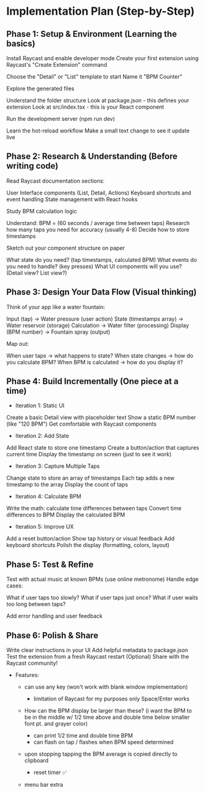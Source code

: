 # Implementation Plan (Step-by-Step)

## Phase 1: Setup & Environment (Learning the basics)

Install Raycast and enable developer mode
Create your first extension using Raycast's "Create Extension" command

Choose the "Detail" or "List" template to start
Name it "BPM Counter"

Explore the generated files

Understand the folder structure
Look at package.json - this defines your extension
Look at src/index.tsx - this is your React component

Run the development server (npm run dev)

Learn the hot-reload workflow
Make a small text change to see it update live

## Phase 2: Research & Understanding (Before writing code)

Read Raycast documentation sections:

User Interface components (List, Detail, Actions)
Keyboard shortcuts and event handling
State management with React hooks

Study BPM calculation logic

Understand: BPM = (60 seconds / average time between taps)
Research how many taps you need for accuracy (usually 4-8)
Decide how to store timestamps

Sketch out your component structure on paper

What state do you need? (tap timestamps, calculated BPM)
What events do you need to handle? (key presses)
What UI components will you use? (Detail view? List view?)

## Phase 3: Design Your Data Flow (Visual thinking)

Think of your app like a water fountain:

Input (tap) → Water pressure (user action)
State (timestamps array) → Water reservoir (storage)
Calculation → Water filter (processing)
Display (BPM number) → Fountain spray (output)

Map out:

When user taps → what happens to state?
When state changes → how do you calculate BPM?
When BPM is calculated → how do you display it?

## Phase 4: Build Incrementally (One piece at a time)

- Iteration 1: Static UI

Create a basic Detail view with placeholder text
Show a static BPM number (like "120 BPM")
Get comfortable with Raycast components

- Iteration 2: Add State

Add React state to store one timestamp
Create a button/action that captures current time
Display the timestamp on screen (just to see it work)

- Iteration 3: Capture Multiple Taps

Change state to store an array of timestamps
Each tap adds a new timestamp to the array
Display the count of taps

- Iteration 4: Calculate BPM

Write the math: calculate time differences between taps
Convert time differences to BPM
Display the calculated BPM

- Iteration 5: Improve UX

Add a reset button/action
Show tap history or visual feedback
Add keyboard shortcuts
Polish the display (formatting, colors, layout)

## Phase 5: Test & Refine

Test with actual music at known BPMs (use online metronome)
Handle edge cases:

What if user taps too slowly?
What if user taps just once?
What if user waits too long between taps?

Add error handling and user feedback

## Phase 6: Polish & Share

Write clear instructions in your UI
Add helpful metadata to package.json
Test the extension from a fresh Raycast restart
(Optional) Share with the Raycast community!

- Features:
  - can use any key (won't work with blank window implementation)
    - limitation of Raycast for my purposes only Space/Enter works
  - How can the BPM display be larger than these?
    (i want the BPM to be in the middle w/ 1/2 time above and double time below
    smaller font pt. and grayer color)
    - can print 1/2 time and double time BPM
    - can flash on tap / flashes when BPM speed determined

  - upon stopping tapping the BPM average is copied directly to clipboard
    - reset timer ✅

  - menu bar extra
